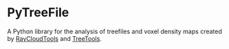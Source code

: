 # PyTreeFile
A Python library for the analysis of treefiles and voxel density maps created by [RayCloudTools](https://github.com/csiro-robotics/raycloudtools) and [TreeTools](https://github.com/csiro-robotics/treetools).
